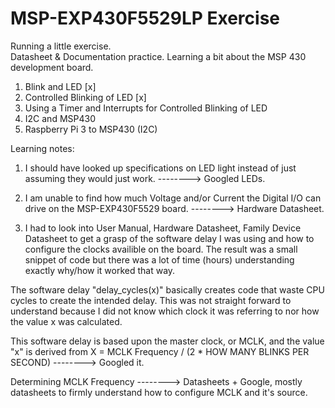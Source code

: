 # MSP-EXP430F5529LP Exercise
Running a little exercise.  
Datasheet &amp; Documentation practice. Learning a bit about the MSP 430 development board.
1. Blink and LED [x]
2. Controlled Blinking of LED [x]
3. Using a Timer and Interrupts for Controlled Blinking of LED
4. I2C and MSP430
5. Raspberry Pi 3 to MSP430 (I2C)


Learning notes:  
1. I should have looked up specifications on LED light instead of just assuming they would just work. --------> Googled LEDs.

2. I am unable to find how much Voltage and/or Current the Digital I/O can drive on the MSP-EXP430F5529 board. --------> Hardware Datasheet.

3. I had to look into User Manual, Hardware Datasheet, Family Device Datasheet to get a grasp of the software delay I was using and how to configure the clocks availible on the board. The result was a small snippet of code but there was a lot of time (hours) understanding exactly why/how it worked that way. 

The software delay "delay_cycles(x)" basically creates code that waste CPU cycles to create the intended delay. This was not straight forward to understand because I did not know which clock it was referring to nor how the value x was calculated. 

This software delay is based upon the master clock, or MCLK, and the value "x" is derived from X = MCLK Frequency / (2 * HOW MANY BLINKS PER SECOND) --------> Googled it.

Determining MCLK Frequency --------> Datasheets + Google, mostly datasheets to firmly understand how to configure MCLK and it's source.


